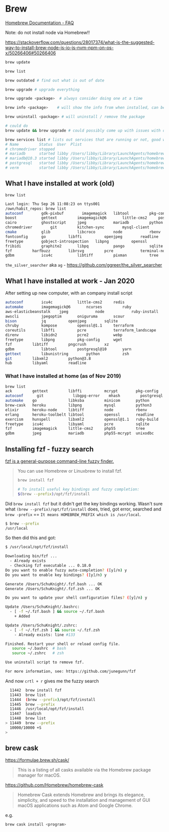 # Brew

[Homebrew Documentation - FAQ](https://docs.brew.sh/FAQ)

Note: do not install node via Homebrew!!

<https://stackoverflow.com/questions/28017374/what-is-the-suggested-way-to-install-brew-node-js-io-js-nvm-npm-on-os-x/50266406#50266406>

```bash
brew update

brew list

brew outdated # find out what is out of date

brew upgrade # upgrade everything

brew upgrade <package>  # always consider doing one at a time

brew info <package>    # will show the info from when installed, can be useful for postgres start / stop commands

brew uninstall <package> # will uninstall / remove the package

# could do
brew update && brew upgrade # could possibly come up with issues with doing this

brew services list # lists out services that are running or not, good way to check what instances of mariadb were runnng
# Name         Status  User  Plist
# chromedriver stopped
# mariadb      started libby /Users/libby/Library/LaunchAgents/homebrew.mxcl.mariadb.plist
# mariadb@10.3 started libby /Users/libby/Library/LaunchAgents/homebrew.mxcl.mariadb@10.3.plist
# postgresql   started libby /Users/libby/Library/LaunchAgents/homebrew.mxcl.postgresql.plist
# verm         started libby /Users/libby/Library/LaunchAgents/homebrew.mxcl.verm.plist

```

## What I have installed at work (old)

`brew list`

```bash
Last login: Thu Sep 26 11:08:23 on ttys001
/own/habit_repos: brew list
autoconf        gdk-pixbuf        imagemagick   libtool			pkg-config		verm
boost			gettext			imagemagick@6		little-cms2		postgresql		webp
cairo			ghostscript		jpeg			mariadb			python			xz
chromedriver		git			kitchen-sync		mysql-client		python@2		yaml-cpp
cmake			glib			libcroco		node			rbenv			yarn
fontconfig		go			libffi			openjpeg		readline		zsh
freetype		gobject-introspection	libpng			openssl			ruby-build		zsh-completions
fribidi			graphite2		libpq			pango			sqlite
fzf			harfbuzz		librsvg			pcre			terminal-notifier
gdbm			icu4c			libtiff			pixman			tree
```

`the_silver_searcher` aka `ag` - <https://github.com/ggreer/the_silver_searcher>

## What I have installed at work - Jan 2020

After setting up new computer, with an company install script

```bash
autoconf		icu4c			little-cms2		redis
automake		imagemagick@6		ncurses			ruby
aws-elasticbeanstalk	jpeg			node			ruby-install
awscli			jpegoptim		oniguruma		scour
bison			jq			openjpeg		sqlite
chruby			kompose			openssl@1.1		terraform
coreutils		libffi			pcre			terraform_landscape
direnv			libidn2			pcre2			webp
freetype		libpng			pkg-config		wget
fzf			libtiff			pngcrush		xz
gdbm			libtool			postgresql@10		yarn
gettext			libunistring		python			zsh
git			libxml2			python@3.8
hub			libyaml			readline
```

### What I have installed at home (as of Nov 2019)

```bash
brew list
ack         gettext         libffi          mcrypt        pkg-config    watchman
autoconf	  git             libgpg-error    mhash         postgresql    webp
automake    go              libksba         minicom       python         wxmac
brew-cask   heroku          libpng          mysql         python3        xz
elixir      heroku-node     libtiff         node          rbenv          zsh
erlang      heroku-toolbelt libtool         openssl       readline
exercism    hunspell        libxml2         openssl@1.1   ruby-build
freetype    icu4c           libyaml         pcre          sqlite
fzf         imagemagick     little-cms2     php55         tree
gdbm        jpeg            mariadb         php55-mcrypt  unixodbc
```

## Installing fzf - fuzzy search

[fzf is a general-purpose command-line fuzzy finder.](https://github.com/junegunn/fzf#using-homebrew-or-linuxbrew)

> You can use Homebrew or Linuxbrew to install fzf.
>
> ```bash
> brew install fzf
>
> # To install useful key bindings and fuzzy completion:
> $(brew --prefix)/opt/fzf/install
> ```

Did `brew install fzf` but it didn't get the key bindings working. Wasn't sure what `(brew --prefix)/opt/fzf/install` does, tried, got error, searched and `brew -prefix` == `It means HOMEBREW_PREFIX which is /usr/local`.

```bash
$ brew --prefix
/usr/local
```

So then did this and got:

```bash
$ /usr/local/opt/fzf/install

Downloading bin/fzf ...
  - Already exists
  - Checking fzf executable ... 0.18.0
Do you want to enable fuzzy auto-completion? ([y]/n) y
Do you want to enable key bindings? ([y]/n) y

Generate /Users/SchuKnight/.fzf.bash ... OK
Generate /Users/SchuKnight/.fzf.zsh ... OK

Do you want to update your shell configuration files? ([y]/n) y

Update /Users/SchuKnight/.bashrc:
  - [ -f ~/.fzf.bash ] && source ~/.fzf.bash
    + Added

Update /Users/SchuKnight/.zshrc:
  - [ -f ~/.fzf.zsh ] && source ~/.fzf.zsh
    - Already exists: line #133

Finished. Restart your shell or reload config file.
   source ~/.bashrc  # bash
   source ~/.zshrc   # zsh

Use uninstall script to remove fzf.

For more information, see: https://github.com/junegunn/fzf
```

And now `crtl + r` gives me the fuzzy search

```bash
  11442  brew install fzf
  11443  brew list
  11444  (brew --prefix)/opt/fzf/install
  11445  brew --prefix
  11446  /usr/local/opt/fzf/install
  11447  loadzsh
  11448  brew list
> 11449  brew --prefix
  10000/10000 +S
>
```

## brew cask

<https://formulae.brew.sh/cask/>

>This is a listing of all casks available via the Homebrew package manager for macOS.

<https://github.com/Homebrew/homebrew-cask>

>Homebrew Cask extends Homebrew and brings its elegance, simplicity, and speed to the installation and management of GUI macOS applications such as Atom and Google Chrome.

e.g.

```bash
brew cask install <program>
```
